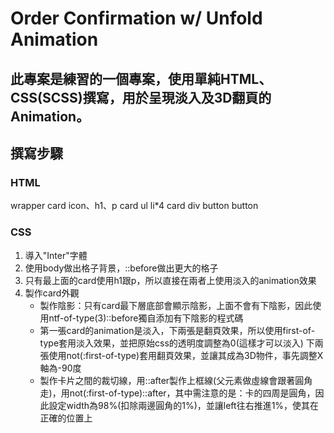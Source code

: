 #  Order Confirmation w/ Unfold Animation
此專案是練習的一個專案，使用單純HTML、CSS(SCSS)撰寫，用於呈現淡入及3D翻頁的Animation。
---

##  撰寫步驟

### HTML
wrapper
    card
        icon、h1、p
    card
        ul
            li*4
    card
        div
            button
            button

### CSS
1. 導入"Inter"字體
2. 使用body做出格子背景，::before做出更大的格子
3. 只有最上面的card使用h1跟p，所以直接在兩者上使用淡入的animation效果
4. 製作card外觀
    *   製作陰影：只有card最下層底部會顯示陰影，上面不會有下陰影，因此使用ntf-of-type(3)::before獨自添加有下陰影的程式碼
    *   第一張card的animation是淡入，下兩張是翻頁效果，所以使用first-of-type套用淡入效果，並把原始css的透明度調整為0(這樣才可以淡入)
        下兩張使用not(:first-of-type)套用翻頁效果，並讓其成為3D物件，事先調整X軸為-90度
    *   製作卡片之間的裁切線，用::after製作上框線(父元素做虛線會跟著圓角走)，用not(:first-of-type)::after，其中需注意的是：卡的四周是圓角，因此設定width為98%(扣除兩邊圓角的1%)，並讓left往右推進1%，使其在正確的位置上